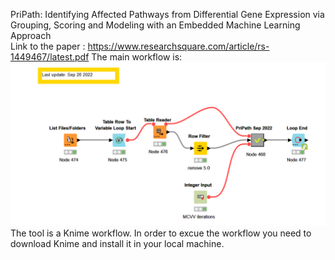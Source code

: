 PriPath: Identifying Affected  Pathways from Differential Gene Expression via Grouping, Scoring and Modeling with an Embedded Machine Learning Approach  
Link to the paper :  https://www.researchsquare.com/article/rs-1449467/latest.pdf
The main workflow is:
![alt text](https://github.com/malikyousef/PriPath/blob/main/PriPath_main.PNG?raw=true)
The tool is a Knime workflow. In order to excue the workflow you need to download Knime and install it in your local machine.


 
